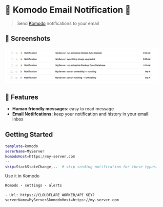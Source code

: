 # 🧩 Komodo Email Notification 🧩

> Send [Komodo](https://github.com/moghtech/komodo) notifications to your email

## 🌠️ Screenshots

![Screenshot](./screenshot.png)

## 🌟 Features

- **Human friendly messages**: easy to read message
- **Email Notiifcations**: keep your notification and history in your email inbox

## Getting Started

```sh
template=komodo
sererName=MyServer
komodoHost=https://my-server.com
--
skip=StackStateChange,..  # skip sending notification for these types.
```

Use it in Komodo

```
Komodo - settings - alerts

- Url: https://CLOUDFLARE_WORKER/API_KEY?serverName=MyServer&komodoHost=https://my-server.com
```


